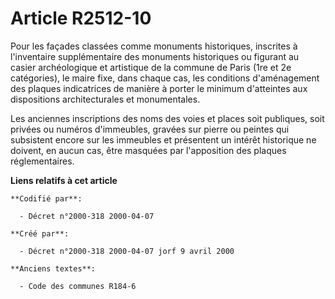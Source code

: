 # Article R2512-10

Pour les façades classées comme monuments historiques, inscrites à l'inventaire supplémentaire des monuments historiques ou
figurant au casier archéologique et artistique de la commune de Paris (1re et 2e catégories), le maire fixe, dans chaque cas,
les conditions d'aménagement des plaques indicatrices de manière à porter le minimum d'atteintes aux dispositions
architecturales et monumentales.

Les anciennes inscriptions des noms des voies et places soit publiques, soit privées ou numéros d'immeubles, gravées sur
pierre ou peintes qui subsistent encore sur les immeubles et présentent un intérêt historique ne doivent, en aucun cas, être
masquées par l'apposition des plaques réglementaires.

**Liens relatifs à cet article**

	**Codifié par**:

	  - Décret n°2000-318 2000-04-07

	**Créé par**:

	  - Décret n°2000-318 2000-04-07 jorf 9 avril 2000

	**Anciens textes**:

	  - Code des communes R184-6
